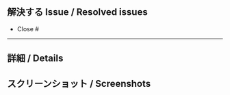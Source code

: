 <!--
  Issue 番号なき Pull Request は受け付けません。
  Pull requests without the issue ID would never be accepted.

  できるだけ簡潔に記述してください。
  Write as simply as you can.
-->

## 解決する Issue / Resolved issues

- Close #

---

## 詳細 / Details

## スクリーンショット / Screenshots
